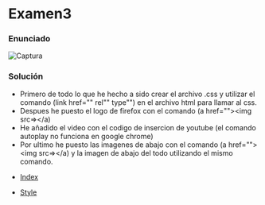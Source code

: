 # Examen3

### Enunciado

![Captura](https://user-images.githubusercontent.com/73166252/102477458-ad15fb80-405c-11eb-85f7-5f0b967f2672.PNG)

### Solución

- Primero de todo lo que he hecho a sido crear el archivo .css y utilizar el comando (link href="" rel"" type"") en el archivo html para llamar al css. <br>
- Despues he puesto el logo de firefox con el comando (a href=""></a><img src=></a) <br>
- He añadido el video con el codigo de insercion de youtube (el comando autoplay no funciona en google chrome) <br>
- Por ultimo he puesto las imagenes de abajo con el comando (a href=""></a><img src=></a) y la imagen de abajo del todo utilizando el mismo comando. <br>

* [Index](https://github.com/EricEo/Examen3/blob/main/Examen%203/index.html)

* [Style](https://github.com/EricEo/Examen3/blob/main/Examen%203/style.css)
